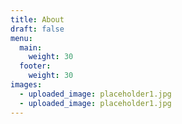 ```yaml
---
title: About
draft: false
menu:
  main:
    weight: 30
  footer:
    weight: 30
images:
  - uploaded_image: placeholder1.jpg
  - uploaded_image: placeholder1.jpg
---
```

